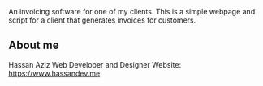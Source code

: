 An invoicing software for one of my clients. This is a simple webpage and script for a client that generates invoices for customers. 

## About me
Hassan Aziz
Web Developer and Designer
Website: https://www.hassandev.me
